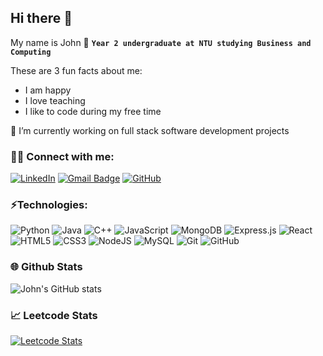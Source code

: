 ## Hi there 👋

My name is John 🌱 **`Year 2 undergraduate at NTU studying Business and Computing`**

These are 3 fun facts about me:

- I am happy
- I love teaching
- I like to code during my free time

🔭 I’m currently working on full stack software development projects

### 👨‍💻 Connect with me:

[![LinkedIn](https://img.shields.io/badge/-John_Lim-0077B5?style=flat-square&logo=Linkedin&logoColor=white&link=https://www.linkedin.com/in/john-lim-zi-yang/)](https://www.linkedin.com/in/john-lim-zi-yang/)
[![Gmail Badge](https://img.shields.io/badge/-ziyangjohn@gmail.com-c14438?style=flat-square&logo=Gmail&logoColor=white&link=mailto:ziyangjohn@gmail.com)](mailto:ziyangjohn@gmail.com)
[![GitHub](https://img.shields.io/github/followers/yuandjom?style=social&label=Follow)](https://github.com/yuandjom)

### ⚡Technologies:

![Python](https://img.shields.io/badge/-Python-blue?style=flat-square&logo=Python)
![Java](https://img.shields.io/badge/-java-E34A86?style=flat-square&logo=Java)
![C++](https://img.shields.io/badge/-C++-00599C?style=flat-square&logo=c)
![JavaScript](https://img.shields.io/badge/-JavaScript-yellow?style=flat-square&logo=javascript&logoColor=white)
![MongoDB](https://img.shields.io/badge/MongoDB-%234ea94b.svg?style=flat-square&logo=mongodb&logoColor=white)
![Express.js](https://img.shields.io/badge/Expressjs-43853d.svg?style=flat-square&logo=express&logoColor=white)
![React](https://img.shields.io/badge/React-%23007ACC?style=flat-square&logo=react&logoColor=white)
![HTML5](https://img.shields.io/badge/-HTML5-E34F26?style=flat-square&logo=html5&logoColor=white)
![CSS3](https://img.shields.io/badge/-CSS3-%231572B6?style=flat-square&logo=css3)
![NodeJS](https://img.shields.io/badge/Nodejs-43853d?style=flat-square&logo=node.js&logoColor=white)
![MySQL](https://img.shields.io/badge/-MySQL-black?style=flat-square&logo=mysql)
![Git](https://img.shields.io/badge/-Git-black?style=flat-square&logo=git)
![GitHub](https://img.shields.io/badge/-GitHub-181717?style=flat-square&logo=github)

<h3 align="left">🌐 Github Stats</h3>

![John's GitHub stats](https://github-readme-stats.vercel.app/api?username=yuandjom&show_icons=true&hide_border=true&theme=dark)

<h3 align="left"> 📈 Leetcode Stats</h3>

[![Leetcode Stats](https://leetcard.jacoblin.cool/ziyangjohn)](https://leetcode.com/ziyangjohn)
